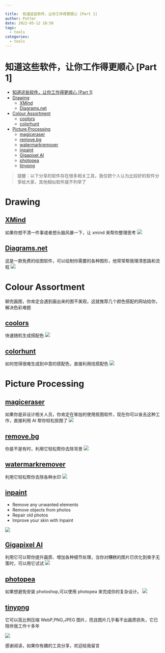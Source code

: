 ```yaml
---

title:  知道这些软件，让你工作得更顺心 [Part 1]
author: Potter
date: 2022-05-12 18:50
tags:
  - tools
categories:
  - tools
---
```


# 知道这些软件，让你工作得更顺心 [Part 1]

- [知道这些软件，让你工作得更顺心 \[Part 1\]](#知道这些软件让你工作得更顺心-part-1)
- [Drawing](#drawing)
	- [XMind](#xmind)
	- [Diagrams.net](#diagramsnet)
- [Colour Assortment](#colour-assortment)
	- [coolors](#coolors)
	- [colorhunt](#colorhunt)
- [Picture Processing](#picture-processing)
	- [magiceraser](#magiceraser)
	- [remove.bg](#removebg)
	- [watermarkremover](#watermarkremover)
	- [inpaint](#inpaint)
	- [Gigapixel AI](#gigapixel-ai)
	- [photopea](#photopea)
	- [tinypng](#tinypng)

> 提醒：以下分享的软件存在很多相关工具，我仅把个人认为比较好的软件分享给大家，其他相似软件就不列举了

<!--more-->

# Drawing

## [XMind](https://www.xmind.net/)

如果你想不清一件事或者想头脑风暴一下，让 xmind 来帮你整理思考
![](https://cdn.jsdelivr.net/gh/yxw007/BlogPicBed@master//img/20220331144259.jpg)

## [Diagrams.net](https://app.diagrams.net/)

这是一款免费的绘图软件，可以绘制你需要的各种图形，他常常帮我理清思路和流程
![](https://cdn.jsdelivr.net/gh/yxw007/BlogPicBed@master//img/20220331101634.jpg)

# Colour Assortment

聊完画图，你肯定会遇到画出来的图不美观，这就推荐几个颜色搭配的网站给你，解决色彩难题

## [coolors](https://coolors.co/)

快速随机生成搭配色
![](https://cdn.jsdelivr.net/gh/yxw007/BlogPicBed@master//img/20220401102048.gif)

## [colorhunt](https://colorhunt.co/palettes/pastel)

如何觉得很难生成到中意的搭配色，直接利用找搭配色
![](https://cdn.jsdelivr.net/gh/yxw007/BlogPicBed@master//img/20220401102340.jpg)

# Picture Processing

## [magiceraser](https://www.magiceraser.io/)

如果你是非设计相关人员，你肯定在笨拙的使用抠图软件，现在你可以省去这种工作，直接利用 AI 帮你轻松抠图了
![](https://cdn.jsdelivr.net/gh/yxw007/BlogPicBed@master/img/20220331213123.gif)

## [remove.bg](https://www.remove.bg/)

你是不是有时，利用它轻松帮你去除背景
![](https://cdn.jsdelivr.net/gh/yxw007/BlogPicBed@master/img/20220331214238.gif)

## [watermarkremover](https://www.watermarkremover.io/)

利用它轻松帮你去除各种水印
![](https://cdn.jsdelivr.net/gh/yxw007/BlogPicBed@master/img/20220331214609.png)

## [inpaint](https://theinpaint.com/)

- Remove any unwanted elements
- Remove objects from photos
- Repair old photos
- Improve your skin with Inpaint

![](https://cdn.jsdelivr.net/gh/yxw007/BlogPicBed@master/img/20220331215517.png)

## [Gigapixel AI](https://www.topazlabs.com/gigapixel-ai#)

利用它可以帮你提升画质、增加各种细节处理，当你对糟糕的图片已优化到束手无策时，可以用它试试
![](https://cdn.jsdelivr.net/gh/yxw007/BlogPicBed@master/img/20220331225028.gif)

## [photopea](https://www.photopea.com/)

如果想避免安装 photoshop,可以使用 photopea 来完成你的复杂设计。
![](https://cdn.jsdelivr.net/gh/yxw007/BlogPicBed@master/img/20220331222136.jpg)

## [tinypng](https://tinypng.com)

它可以高比例压缩 WebP,PNG,JPEG 图片，而且图片几乎看不出画质损失，它已陪伴我工作十多年

![](https://cdn.jsdelivr.net/gh/yxw007/BlogPicBed@master/img/20220331212515.png)

感谢阅读，如果你有趣的工具分享，欢迎给我留言

